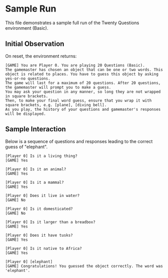 # Sample Run

This file demonstrates a sample full run of the Twenty Questions environment (Basic).

## Initial Observation
On reset, the environment returns:
```plaintext
[GAME] You are Player 0. You are playing 20 Questions (Basic).
The gamemaster has chosen an object that can be one or two words. This object is related to places. You have to guess this object by asking yes-or-no questions.
The game will last for a maximum of 20 questions. After 20 questions, the gamemaster will prompt you to make a guess.
You may ask your question in any manner, so long they are not wrapped in square brackets.
Then, to make your final word guess, ensure that you wrap it with square brackets, e.g. [plane], [diving bell].
As you play, the history of your questions and gamemaster's responses will be displayed.
```

## Sample Interaction
Below is a sequence of questions and responses leading to the correct guess of "elephant".
```plaintext
[Player 0] Is it a living thing?
[GAME] Yes

[Player 0] Is it an animal?
[GAME] Yes

[Player 0] Is it a mammal?
[GAME] Yes

[Player 0] Does it live in water?
[GAME] No

[Player 0] Is it domesticated?
[GAME] No

[Player 0] Is it larger than a breadbox?
[GAME] Yes

[Player 0] Does it have tusks?
[GAME] Yes

[Player 0] Is it native to Africa?
[GAME] Yes

[Player 0] [elephant]
[GAME] Congratulations! You guessed the object correctly. The word was 'elephant'.
```
